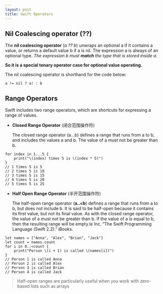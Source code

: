 ```yaml
---
layout: post
title: Swift Operators
---
```


## Nil Coalescing operator (??)
The **nil coalescing operator** (*a ?? b*) unwraps an optional a if it contains a value, or returns a default value b if a is nil. The expression a is always of an optional type. *The expression b must **match** the type that is stored inside a.*

**So it is a special tenary operator case for optional value operating.**

The nil coalescing operator is shorthand for the code below:


```
a != nil ? a! : b
```

## Range Operators
Swift includes two range operators, which are shortcuts for expressing a range of values.
- **Closed Range Operator**     (闭合范围操作符)

    The closed range operator (a...b) defines a range that runs from a to b, and includes the values a and b. The value of a must not be greater than b.

```
for index in 1...5 {
    print("\(index) times 5 is \(index * 5)")
}
// 1 times 5 is 5
// 2 times 5 is 10
// 3 times 5 is 15
// 4 times 5 is 20
// 5 times 5 is 25
```


- **Half Open Range Operator**  (半开范围操作符)

    The half-open range operator (**a..<b**) defines a range that runs from a to b, but does not include b. It is said to be half-open because it contains its first value, but not its final value. As with the closed range operator, the value of a must not be greater than b. If the value of a is equal to b, then the resulting range will be empty.le Inc. “The Swift Programming Language (Swift 2.2).” iBooks. 
    

```
let names = ["Anna", "Alex", "Brian", "Jack"]
let count = names.count
for i in 0..<count {
    print("Person \(i + 1) is called \(names[i])")
}
// Person 1 is called Anna
// Person 2 is called Alex
// Person 3 is called Brian
// Person 4 is called Jack
```

> Half-open ranges are particularly useful when you work with zero-based lists such as arrays
